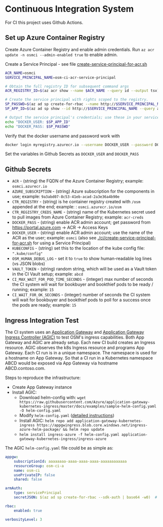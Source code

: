 # Continuous Integration System

For CI this project uses Github Actions.


## Set up Azure Container Registry

Create Azure Container Registry and enable admin credentials.
Run `az acr update -n osmci --admin-enabled true` to enable admin.

Create a Service Principal - see file [create-service-principal-for-acr.sh](./create-service-principal-for-acr.sh)

```bash
ACR_NAME=osmci
SERVICE_PRINCIPAL_NAME=osm-ci-acr-service-principal

# Obtain the full registry ID for subsequent command args
ACR_REGISTRY_ID=$(az acr show --name $ACR_NAME --query id --output tsv)

# Create the service principal with rights scoped to the registry.
SP_PASSWD=$(az ad sp create-for-rbac --name http://$SERVICE_PRINCIPAL_NAME --scopes $ACR_REGISTRY_ID --role owner --query password --output tsv)
SP_APP_ID=$(az ad sp show --id http://$SERVICE_PRINCIPAL_NAME --query appId --output tsv)

# Output the service principal's credentials; use these in your services and applications to authenticate to the container registry.
echo "DOCKER_USER: $SP_APP_ID"
echo "DOCKER_PASS: $SP_PASSWD"
```

Verify that the docker username and password work with

```bash
docker login myregistry.azurecr.io --username DOCKER_USER --password DOCKER_PASS
```

Set the variables in Github Secrets as `DOCKER_USER` and `DOCKER_PASS`

## Github Secrets
 - `ACR` - (string) the FQDN of the Azure Container Registry; example:  `osmci.azurecr.io`
 - `AZURE_SUBSCRIPTION` - (string) Azure subscription for the components in use; example: `9a3abd07-8c53-41eb-acad-2a3e36a4b90e`
 - `CTR_REGISTRY` - (string) is he container registry created with `/osm` appended at the end; example: : `osmci.azurecr.io/osm`
 - `CTR_REGISTRY_CREDS_NAME` - (string) name of the Kubernetes secret used to pull images from Azure Container Registry; example: `acr-creds`
 - `DOCKER_PASS` - (string) enable ACR admin account; get password from https://portal.azure.com -> ACR -> Access Keys
 - `DOCKER_USER` - (string) enable ACR admin account; use the name of the ACR as the user; example: `osmci` (also see [./ci/create-service-principal-for-acr.sh](./create-service-principal-for-acr.sh) for using a Service Principal)
 - `KUBECONFIG` - (string) set this to the location of the kube config file: `".kube/config"`
 - `OSM_HUMAN_DEBUG_LOG` - set it to `true` to show human-readable log lines (vs JSON blobs)
 - `VAULT_TOKEN` - (string) random string, which will be used as a Vault token in the CI Vault setup; example: `abcd`
 - `CI_MAX_WAIT_FOR_POD_TIME_SECONDS` - (integer) max number of seconds the CI system will wait for bookbuyer and bookthief pods to be ready / running; example: `15`
 - `CI_WAIT_FOR_OK_SECONDS` - (integer) number of seconds the CI system will wait for bookbuyer and bookthief pods to poll for a success once the pods are ready; example: `15`

## Ingress Integration Test
The CI system uses an [Application Gateway](https://azure.microsoft.com/en-us/services/application-gateway/) and [Application Gateway Ingress Controller (AGIC)](https://github.com/Azure/application-gateway-kubernetes-ingress) to test OSM's ingress capabilities. Both App Gateway and AGIC are already setup. Each new CI build creates an Ingress resource. AGIC observes the k8s Ingress resource and programs App Gateway. Each CI run is in a unique namespace. The namespace is used for a hostname on App Gateway. So that a CI run in a Kubernetes namespace ABCD would be exposed via App Gateway via hostname ABCD.contoso.com.

Steps to reproduce the infrastructure:

  -  Create App Gateway instance
  - Install AGIC:
    - Download helm-config with: `wget https://raw.githubusercontent.com/Azure/application-gateway-kubernetes-ingress/master/docs/examples/sample-helm-config.yaml -O helm-config.yaml`
    - Modify `helm-config.yaml` ([detailed instructions](https://github.com/Azure/application-gateway-kubernetes-ingress/blob/master/docs/setup/install-existing.md#install-ingress-controller-as-a-helm-chart))
    - Install AGIC: `helm repo add application-gateway-kubernetes-ingress https://appgwingress.blob.core.windows.net/ingress-azure-helm-package/ && helm repo update`
    - `helm install ingress-azure -f helm-config.yaml application-gateway-kubernetes-ingress/ingress-azure`

The AGIC `helm-config.yaml` file could be as simple as:
```yaml
appgw:
    subscriptionId: aaaaaaaa-aaaa-aaaa-aaaa-aaaaaaaaaaaa
    resourceGroup: osm-ci-a
    name: osm-ci
    usePrivateIP: false
    shared: false

armAuth:
    type: servicePrincipal
    secretJSON: $(az ad sp create-for-rbac --sdk-auth | base64 -w0)  # Run this command once to generate credentials

rbac:
    enabled: true

verbosityLevel: 3
```
